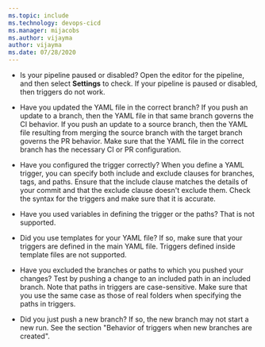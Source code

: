 ```yaml
---
ms.topic: include
ms.technology: devops-cicd
ms.manager: mijacobs
ms.author: vijayma
author: vijayma
ms.date: 07/28/2020
---
```


* Is your pipeline paused or disabled? Open the editor for the pipeline, and then select **Settings** to check. If your pipeline is paused or disabled, then triggers do not work.

* Have you updated the YAML file in the correct branch? If you push an update to a branch, then the YAML file in that same branch governs the CI behavior. If you push an update to a source branch, then the YAML file resulting from merging the source branch with the target branch governs the PR behavior. Make sure that the YAML file in the correct branch has the necessary CI or PR configuration.

* Have you configured the trigger correctly? When you define a YAML trigger, you can specify both include and exclude clauses for branches, tags, and paths. Ensure that the include clause matches the details of your commit and that the exclude clause doesn't exclude them. Check the syntax for the triggers and make sure that it is accurate.

* Have you used variables in defining the trigger or the paths? That is not supported.

* Did you use templates for your YAML file? If so, make sure that your triggers are defined in the main YAML file. Triggers defined inside template files are not supported.

* Have you excluded the branches or paths to which you pushed your changes? Test by pushing a change to an included path in an included branch. Note that paths in triggers are case-sensitive. Make sure that you use the same case as those of real folders when specifying the paths in triggers.

* Did you just push a new branch? If so, the new branch may not start a new run. See the section "Behavior of triggers when new branches are created".
